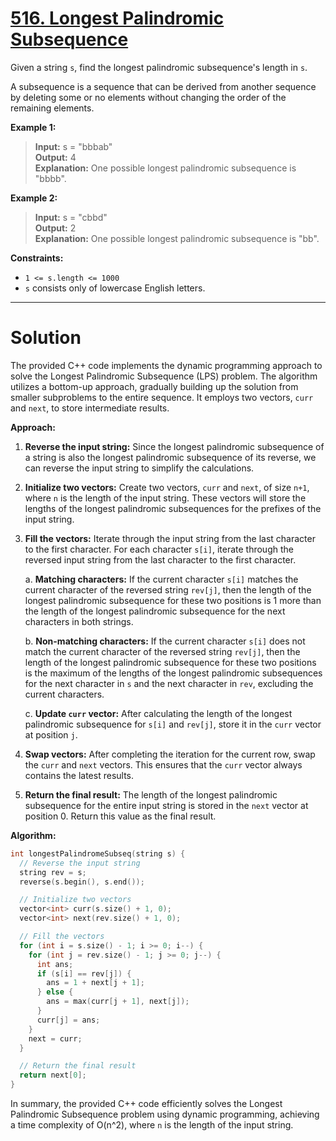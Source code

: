 # [516. Longest Palindromic Subsequence](https://leetcode.com/problems/longest-palindromic-subsequence/)

Given a string `s`, find the longest palindromic subsequence's length in `s`.

A subsequence is a sequence that can be derived from another sequence by deleting some or no elements without changing the order of the remaining elements.

**Example 1:**

>**Input:** s = "bbbab"<br>
**Output:** 4<br>
**Explanation:** One possible longest palindromic subsequence is "bbbb".

**Example 2:**

>**Input:** s = "cbbd"<br>
**Output:** 2<br>
**Explanation:** One possible longest palindromic subsequence is "bb".

**Constraints:**

- `1 <= s.length <= 1000`
- `s` consists only of lowercase English letters.
---
# Solution
The provided C++ code implements the dynamic programming approach to solve the Longest Palindromic Subsequence (LPS) problem. The algorithm utilizes a bottom-up approach, gradually building up the solution from smaller subproblems to the entire sequence. It employs two vectors, `curr` and `next`, to store intermediate results.

**Approach:**

1. **Reverse the input string:** Since the longest palindromic subsequence of a string is also the longest palindromic subsequence of its reverse, we can reverse the input string to simplify the calculations.

2. **Initialize two vectors:** Create two vectors, `curr` and `next`, of size `n+1`, where `n` is the length of the input string. These vectors will store the lengths of the longest palindromic subsequences for the prefixes of the input string.

3. **Fill the vectors:** Iterate through the input string from the last character to the first character. For each character `s[i]`, iterate through the reversed input string from the last character to the first character.

   a. **Matching characters:** If the current character `s[i]` matches the current character of the reversed string `rev[j]`, then the length of the longest palindromic subsequence for these two positions is 1 more than the length of the longest palindromic subsequence for the next characters in both strings.

   b. **Non-matching characters:** If the current character `s[i]` does not match the current character of the reversed string `rev[j]`, then the length of the longest palindromic subsequence for these two positions is the maximum of the lengths of the longest palindromic subsequences for the next character in `s` and the next character in `rev`, excluding the current characters.

   c. **Update `curr` vector:** After calculating the length of the longest palindromic subsequence for `s[i]` and `rev[j]`, store it in the `curr` vector at position `j`.

4. **Swap vectors:** After completing the iteration for the current row, swap the `curr` and `next` vectors. This ensures that the `curr` vector always contains the latest results.

5. **Return the final result:** The length of the longest palindromic subsequence for the entire input string is stored in the `next` vector at position 0. Return this value as the final result.

**Algorithm:**

```c++
int longestPalindromeSubseq(string s) {
  // Reverse the input string
  string rev = s;
  reverse(s.begin(), s.end());

  // Initialize two vectors
  vector<int> curr(s.size() + 1, 0);
  vector<int> next(rev.size() + 1, 0);

  // Fill the vectors
  for (int i = s.size() - 1; i >= 0; i--) {
    for (int j = rev.size() - 1; j >= 0; j--) {
      int ans;
      if (s[i] == rev[j]) {
        ans = 1 + next[j + 1];
      } else {
        ans = max(curr[j + 1], next[j]);
      }
      curr[j] = ans;
    }
    next = curr;
  }

  // Return the final result
  return next[0];
}
```

In summary, the provided C++ code efficiently solves the Longest Palindromic Subsequence problem using dynamic programming, achieving a time complexity of O(n^2), where `n` is the length of the input string.
